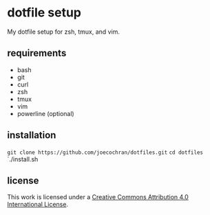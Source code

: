 # dotfile setup
My dotfile setup for zsh, tmux, and vim. 

## requirements
* bash
* git
* curl
* zsh
* tmux
* vim
* powerline (optional)

## installation
`git clone https://github.com/joecochran/dotfiles.git`
`cd dotfiles`
`./install.sh

## license
This work is licensed under a [Creative Commons Attribution 4.0 International License](http://creativecommons.org/licenses/by/4.0/).
